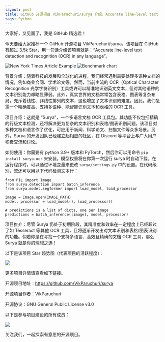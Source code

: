 ```yaml
---
layout: post
title: GitHub 开源项目 VikParuchuri/surya 介绍，Accurate line-level text detection and recognition (OCR) in any language
tags: Python
---
```


大家好，又见面了，我是 GitHub 精选君！

今天要给大家推荐一个 GitHub 开源项目 VikParuchuri/surya，该项目在 GitHub 有超过 3.5k Star，用一句话介绍该项目就是：“Accurate line-level text detection and recognition (OCR) in any language”。


![New York Times Article Example](https://raw.githubusercontent.com/VikParuchuri/surya/master/static/images/excerpt.png)
![Benchmark chart](https://raw.githubusercontent.com/VikParuchuri/surya/master/static/images/benchmark_chart_small.png)



背景介绍：随着科技的发展和全球化的进程，我们经常遇到需要处理多语种文档的情况，例如商业合同、学术论文等。然而，当前主流的 OCR（Optical Character Recognition 光学字符识别）工具或许可以精准地识别英文文本，但对其他语种的文本识别能力却略显薄弱。此外，真实世界的文档常常包含表格、图表等复杂布局，充斥着线性、非线性排列的文本，这也增加了文本识别的难度。因此，我们急需一个精确度高、支持多语种、能智能识别文本和表格的 OCR 工具。

项目介绍：这就是 “Surya”，一个多语言文档 OCR 工具包。其功能不仅包括精确的行级文本检测，还将解决更为复杂的文本识别和表格/图表识别问题。该项目对多种文档和语言作了优化，可应用于新闻、科学论文、扫描文件等众多场景。另外，Surya 的开发团队已经建立起相应的社区，在 Discord 等平台上与广大用户积极交流和讨论。

如何使用：你需要有 python 3.9+ 版本和 PyTorch，然后你可以用命令 `pip install surya-ocr` 来安装。模型权重将在你第一次运行 surya 时自动下载。在运行程序时，可以通过环境变量来更改 `surya/settings.py` 中的设置。在代码级别，您还可以用以下代码检测文本行：

```
from PIL import Image
from surya.detection import batch_inference
from surya.model.segformer import load_model, load_processor

image = Image.open(IMAGE_PATH)
model, processor = load_model(), load_processor()

# predictions is a list of dicts, one per image
predictions = batch_inference([image], model, processor)
```

项目推介：尽管 Surya 仍处于初期阶段，其精准度和效率在一定程度上已经超过了如 Tesseract 等其他 OCR 工具，且将逐渐开发出对文本识别和表格/图表识别的功能。倘若你是在寻找一个支持多语言、高效且精确的文档 OCR 工具，那么 Surya 就是你的理想之选！


以下是该项目 Star 趋势图（代表项目的活跃程度）：

![](https://api.star-history.com/svg?repos=VikParuchuri/surya&type=Timeline)

更多项目详情请查看如下链接。

开源项目地址：https://github.com/VikParuchuri/surya 

开源项目作者：VikParuchuri

开源协议：GNU General Public License v3.0

以下是参与项目建设的所有成员：

![](https://contrib.rocks/image?repo=VikParuchuri/surya)

关注我们，一起探索有意思的开源项目。

